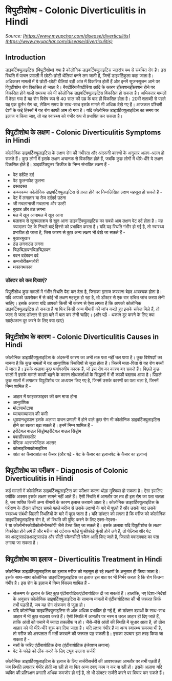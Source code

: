 # विपुटीशोथ - Colonic Diverticulitis in Hindi
_Source: [https://www.myupchar.com/disease/diverticulitis](https://www.myupchar.com/disease/diverticulitis)_

## Introduction
डाइवर्टिक्युलाइटिस (विपुटीशोथ) क्या है
कोलोनिक डाइवर्टिक्युलाइटिस जठरांत्र पथ से संबंधित रोग है। इस स्थिति में पाचन प्रणाली में छोटी-छोटी थैलियां बनने लग जाती हैं, जिन्हें डाइवर्टिकुला कहा जाता है। अधिकतर मामलों में ये छोटी-छोटी थैलियां बड़ी आंत में विकसित होती हैं और इनमें सूजनसूजन आने पर विपुटीशोथ रोग विकसित हो जाता है। बैक्टीरियाबैक्टीरिया आदि के कारण इंफेक्शनइंफेक्शन होने पर विकसित होने वाली समस्या को भी कोलोनिक डाइवर्टिक्युलाइटिस विकसित हो सकता है।
अधिकतर मामलों में देखा गया है यह रोग विशेष रूप से 40 साल की उम्र के बाद ही विकसित होता है। 20वीं शताब्दी से पहले यह एक दुर्लभ रोग था, लेकिन समय के साथ-साथ इसके मामले भी अधिक देखे गए हैं। आजकल पश्चिमी देशों के कई हिस्सों में यह रोग काफी आम हो गया है। यदि कोलोनिक डाइवर्टिक्युलाइटिस का समय पर इलाज न किया जाए, तो यह स्वास्थ्य को गंभीर रूप से प्रभावित कर सकता है।

## विपुटीशोथ के लक्षण - Colonic Diverticulitis Symptoms in Hindi
कोलोनिक डाइवर्टिक्युलाइटिस के लक्षण रोग की गंभीरता और अंदरूनी कारणों के अनुसार अलग-अलग हो सकते हैं। कुछ लोगों में इसके लक्षण अचानक से विकसित होते हैं, जबकि कुछ लोगों में धीरे-धीरे ये लक्षण विकसित होते हैं। डाइवर्टिक्युलर डिजीज के निम्न संभावित लक्षण हैं -
- पेट दर्दपेट दर्द
- पेट फूलनापेट फूलना
- दस्तदस्त
- कब्जकब्ज
कोलोनिक डाइवर्टिक्युलाइटिस से ग्रस्त होने पर निम्नलिखित लक्षण महसूस हो सकते हैं -
- पेट में लगातार या तेज दर्ददर्द उठना
- जी मचलानाजी मचलाना और उल्टी
- बुखार और ठंड लगना
- मल में खून आनामल में खून आना
- मलाशय से खूनमलाशय से खून आना
डाइवर्टिक्युलाइटिस का सबसे आम लक्षण पेट दर्द होता है। यह ज्यादातर पेट के निचले बाएं हिस्से को प्रभावित करता है। यदि यह स्थिति गंभीर हो गई है, तो स्वास्थ्य प्रभावित हो जाता है, जिस कारण से कुछ अन्य लक्षण भी देखे जा सकते हैं -
- बुखारबुखार
- ठंड लगनाठंड लगना
- चिड़चिड़ापनचिड़चिड़ापन
- बदन दर्दबदन दर्द
- कमजोरीकमजोरी
- थकानथकान
### डॉक्टर को कब दिखाएं?
विपुटीशोथ कुछ मामलों में गंभीर स्थिति पैदा कर देता है, जिसका इलाज करवाना बेहद आवश्यक होता है। यदि आपको ऊपरोक्त में से कोई भी लक्षण महसूस हो रहा है, तो डॉक्टर से एक बार उचित जांच करवा लेनी चाहिए। इसके अलावा यदि आपको किसी भी कारण से ऐसा लगता है कि आपको कोलोनिक डाइवर्टिक्युलाइटिस हो सकता है या फिर किसी अन्य बीमारी की जांच करते हुए इसके संकेत मिले हैं, तो जल्द से जल्द डॉक्टर से इस बारे में बात कर लेनी चाहिए।
(और पढ़ें - थकान दूर करने के लिए क्या खाएंथकान दूर करने के लिए क्या खाएं)

## विपुटीशोथ के कारण - Colonic Diverticulitis Causes in Hindi
कोलोनिक डाइवर्टिक्युलाइटिस के अंदरूनी कारण का अभी तक पता नहीं चल पाया है। कुछ विशेषज्ञों का मानना है कि कुछ मामलों में यह आनुवंशिक स्थितियों से जुड़ा होता है। जिसमें माता-पिता से यह रोग बच्चों में जाता है। इसके अलावा कुछ पर्यावरणीय कारक हैं, जो इस रोग का कारण बन सकते हैं।
पिछले कुछ सालों में इसके मामले काफी बढ़ने के कारण शोधकर्ताओं के सिद्धांतों में भी काफी बदलाव आया है। पिछले कुछ सालों में लगातार विपुटीशोथ पर अध्ययन किए गए है, जिनमें उसके कारणों का पता चला है, जिनमें निम्न शामिल हैं -
- आहार में फाइबरफाइबर की कम मात्रा होना
- आनुवंशिक
- मोटापामोटापा
- व्यायामव्यायाम की कमी
- धूम्रपानधूम्रपान
इसके अलावा पाचन प्रणाली में होने वाले कुछ रोग भी कोलोनिक डाइवर्टिक्युलाइटिस होने का खतरा बढ़ा सकते हैं। इनमें निम्न शामिल हैं -
- इरीटेबल बाउल सिंड्रोमइरीटेबल बाउल सिंड्रोम
- बवासीरबवासीर
- पेप्टिक अल्सरपेप्टिक अल्सर
- कोलाइटिसकोलाइटिस
- आंत का कैंसरआंत का कैंसर
(और पढ़ें - पेट के कैंसर का इलाजपेट के कैंसर का इलाज)

## विपुटीशोथ का परीक्षण - Diagnosis of Colonic Diverticulitis in Hindi
कई मामलों में कोलोनिक डाइवर्टिक्युलाइटिस का परीक्षण करना थोड़ा मुश्किल हो सकता है। ऐसा इसलिए क्योंकि अक्सर इसके लक्षण सामने नहीं आते हैं। ऐसी स्थिति में आमतौर पर तब ही इस रोग का पता चलता है, जब व्यक्ति किसी अन्य बीमारी के कारण इलाज करवाने आता है। कोलोनिक डाइवर्टिक्युलाइटिस के परीक्षण के दौरान डॉक्टर सबसे पहले मरीज से उसके लक्षणों के बारे में पूछते हैं और उसके बाद उसके स्वास्थ्य संबंधी पिछली स्थितियों के बारे में पूछा जाता है।
यदि डॉक्टर को लगता है कि मरीज को कोलोनिक डाइवर्टिक्युलाइटिस रोग है, तो स्थिति की पुष्टि करने के लिए एक्स-रेएक्स-रे या कोलोनोस्कोपीकोलोनोस्कोपी जैसे टेस्ट किए जा सकते हैं। इसके अलावा यदि विपुटीशोथ के लक्षण विकसित होने लगे हैं और मरीज को दर्दनाक फोड़े फुंसीफोड़े फुंसी होने लगे हैं, तो पेल्विस और पेट का अल्ट्रासाउंडअल्ट्रासाउंड और सीटी स्कैनसीटी स्कैन आदि किए जाते हैं, जिससे मवादमवाद का पता लगाया जा सकता है।

## विपुटीशोथ का इलाज - Diverticulitis Treatment in Hindi
कोलोनिक डाइवर्टिक्युलाइटिस का इलाज मरीज को महसूस हो रहे लक्षणों के अनुसार ही किया जाता है। इसके साथ-साथ कोलोनिक डाइवर्टिक्युलाइटिस का इलाज इस बात पर भी निर्भर करता है कि रोग कितना गंभीर है। इस रोग के इलाज में निम्न विकल्प शामिल हैं -
- संक्रमण के इलाज के लिए कुछ एंटीबायोटिकएंटीबायोटिक दी जा सकती हैं। हालांकि, नए दिशा-निर्देशों के अनुसार कोलोनिक डाइवर्टिक्युलाइटिस के सामान्य मामलों में एंटीबायोटिक्स की भी जरूरत सिर्फ तभी पड़ती है, जब यह रोग संक्रमण से जुड़ा हो।
- यदि कोलोनिक डाइवर्टिक्युलाइटिस से आंत अधिक प्रभावित हो गई हैं, तो डॉक्टर दवाओं के साथ-साथ आहार में भी कुछ बदलाव करते हैं। ऐसी स्थिति में आमतौर पर नरम व तरल आहार ही दिए जाते हैं, ताकि आंतों को पचाने में ज्यादा तकलीफ न हो। जैसे-जैसे आंतों की स्थिति में सुधार आता है, तो ठोस आहार को भी धीरे-धीरे शुरू कर दिया जाता है।
यदि लक्षण गंभीर हैं या अन्य स्वास्थ्य समस्या भी है, तो मरीज को अस्पताल में भर्ती करवाने की जरूरत पड़ सकती है। इसका उपचार इस तरह किया जा सकता है -
- नसों के जरिए एंटीबायोटिक देना (एंटीबायोटिक इंजेक्शन लगाना)
- पेट के फोड़े को ठीक करने के लिए ट्यूब डालना
सर्जरी
कोलोनिक डाइवर्टिक्युलाइटिस के इलाज के लिए सर्जरीसर्जरी की आवश्यकता आमतौर पर तभी पड़ती है, जब स्थिति लगातार गंभीर होती जा रही हो या फिर अन्य दवाएं काम न कर पा रही हों। इसके अलावा यदि व्यक्ति की प्रतिरक्षण प्रणाली अधिक कमजोर हो गई है, तो भी डॉक्टर सर्जरी करने पर विचार कर सकते हैं।


